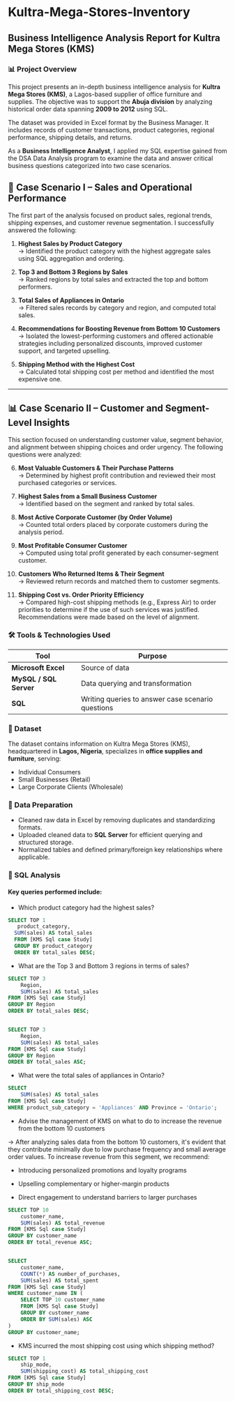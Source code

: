 # Kultra-Mega-Stores-Inventory

## Business Intelligence Analysis Report for Kultra Mega Stores (KMS)

### 📊 Project Overview

This project presents an in-depth business intelligence analysis for **Kultra Mega Stores (KMS)**, a Lagos-based supplier of office furniture and supplies. The objective was to support the **Abuja division** by analyzing historical order data spanning **2009 to 2012** using SQL.

The dataset was provided in Excel format by the Business Manager. It includes records of customer transactions, product categories, regional performance, shipping details, and returns.

As a **Business Intelligence Analyst**, I applied my SQL expertise gained from the DSA Data Analysis program to examine the data and answer critical business questions categorized into two case scenarios.

## 🧠 Case Scenario I – Sales and Operational Performance

The first part of the analysis focused on product sales, regional trends, shipping expenses, and customer revenue segmentation. I successfully answered the following:

1. **Highest Sales by Product Category**  
   → Identified the product category with the highest aggregate sales using SQL aggregation and ordering.

2. **Top 3 and Bottom 3 Regions by Sales**  
   → Ranked regions by total sales and extracted the top and bottom performers.

3. **Total Sales of Appliances in Ontario**  
   → Filtered sales records by category and region, and computed total sales.

4. **Recommendations for Boosting Revenue from Bottom 10 Customers**  
   → Isolated the lowest-performing customers and offered actionable strategies including personalized discounts, improved customer support, and targeted upselling.

5. **Shipping Method with the Highest Cost**  
   → Calculated total shipping cost per method and identified the most expensive one.

---

## 📊 Case Scenario II – Customer and Segment-Level Insights

This section focused on understanding customer value, segment behavior, and alignment between shipping choices and order urgency. The following questions were analyzed:

6. **Most Valuable Customers & Their Purchase Patterns**  
   → Determined by highest profit contribution and reviewed their most purchased categories or services.

7. **Highest Sales from a Small Business Customer**  
   → Identified based on the segment and ranked by total sales.

8. **Most Active Corporate Customer (by Order Volume)**  
   → Counted total orders placed by corporate customers during the analysis period.

9. **Most Profitable Consumer Customer**  
   → Computed using total profit generated by each consumer-segment customer.

10. **Customers Who Returned Items & Their Segment**  
    → Reviewed return records and matched them to customer segments.

11. **Shipping Cost vs. Order Priority Efficiency**  
    → Compared high-cost shipping methods (e.g., Express Air) to order priorities to determine if the use of such services was justified. Recommendations were made based on the level of alignment.

### 🛠 Tools & Technologies Used

| Tool | Purpose |
|------|---------|
| **Microsoft Excel** | Source of data |
| **MySQL / SQL Server** | Data querying and transformation |
| **SQL** | Writing queries to answer case scenario questions |

### 📁 Dataset

The dataset contains information on Kultra Mega Stores (KMS), headquartered in **Lagos, Nigeria**, specializes in **office supplies and furniture**, serving:
- Individual Consumers
- Small Businesses (Retail)
- Large Corporate Clients (Wholesale)

### 🧹 Data Preparation

- Cleaned raw data in Excel by removing duplicates and standardizing formats.
- Uploaded cleaned data to **SQL Server** for efficient querying and structured storage.
- Normalized tables and defined primary/foreign key relationships where applicable.

### 🧾 SQL Analysis

#### Key queries performed include:
- Which product category had the highest sales?

```sql 
SELECT TOP 1
   product_category,
  SUM(sales) AS total_sales
  FROM [KMS Sql case Study]
  GROUP BY product_category
  ORDER BY total_sales DESC;

```

- What are the Top 3 and Bottom 3 regions in terms of sales?
  
```sql
SELECT TOP 3
    Region,
    SUM(sales) AS total_sales
FROM [KMS Sql case Study]
GROUP BY Region
ORDER BY total_sales DESC;


SELECT TOP 3
    Region,
    SUM(sales) AS total_sales
FROM [KMS Sql case Study]
GROUP BY Region
ORDER BY total_sales ASC;
```

- What were the total sales of appliances in Ontario?

```sql
SELECT 
    SUM(sales) AS total_sales
FROM [KMS Sql case Study]
WHERE product_sub_category = 'Appliances' AND Province = 'Ontario';
```

- Advise the management of KMS on what to do to increase the revenue from the bottom 10 customers
  
→ After analyzing sales data from the bottom 10 customers, it's evident that they contribute minimally due to low purchase frequency and    small average order values. To increase revenue from this segment, we recommend:

- Introducing personalized promotions and loyalty programs

- Upselling complementary or higher-margin products

- Direct engagement to understand barriers to larger purchases

```sql
SELECT TOP 10
    customer_name,
    SUM(sales) AS total_revenue
FROM [KMS Sql case Study]
GROUP BY customer_name
ORDER BY total_revenue ASC;


SELECT 
    customer_name, 
    COUNT(*) AS number_of_purchases,
    SUM(sales) AS total_spent
FROM [KMS Sql case Study]
WHERE customer_name IN (
    SELECT TOP 10 customer_name
    FROM [KMS Sql case Study]
    GROUP BY customer_name
    ORDER BY SUM(sales) ASC
)
GROUP BY customer_name;
```

- KMS incurred the most shipping cost using which shipping method?

```sql
SELECT TOP 1
    ship_mode,
    SUM(shipping_cost) AS total_shipping_cost
FROM [KMS Sql case Study]
GROUP BY ship_mode
ORDER BY total_shipping_cost DESC;
```





